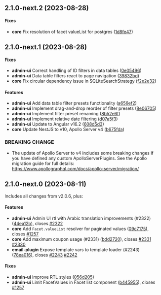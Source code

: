 ## 2.1.0-next.2 (2023-08-28)


#### Fixes

* **core** Fix resolution of facet valueList for postgres ([1d8fe47](https://github.com/vendure-ecommerce/vendure/commit/1d8fe47))

## 2.1.0-next.1 (2023-08-28)


#### Fixes

* **admin-ui** Correct handling of ID filters in data tables ([0e05496](https://github.com/vendure-ecommerce/vendure/commit/0e05496))
* **admin-ui** Data table filters react to page navigation ([39832bd](https://github.com/vendure-ecommerce/vendure/commit/39832bd))
* **core** Fix circular dependency issue in SQLiteSearchStrategy ([f2e2e32](https://github.com/vendure-ecommerce/vendure/commit/f2e2e32))

#### Features

* **admin-ui** Add data table filter presets functionality ([a656ef2](https://github.com/vendure-ecommerce/vendure/commit/a656ef2))
* **admin-ui** Implement drag-and-drop reorder of filter presets ([8e06705](https://github.com/vendure-ecommerce/vendure/commit/8e06705))
* **admin-ui** Implement filter preset renaming ([8b52e6f](https://github.com/vendure-ecommerce/vendure/commit/8b52e6f))
* **admin-ui** Implement relative date filtering ([d07a5f3](https://github.com/vendure-ecommerce/vendure/commit/d07a5f3))
* **admin-ui** Update to Angular v16.2 ([608d5d3](https://github.com/vendure-ecommerce/vendure/commit/608d5d3))
* **core** Update NestJS to v10, Apollo Server v4 ([b675fda](https://github.com/vendure-ecommerce/vendure/commit/b675fda))


### BREAKING CHANGE

* The update of Apollo Server to v4 includes some breaking changes if you have
defined any custom ApolloServerPlugins. See the Apollo migration guide for full details:
https://www.apollographql.com/docs/apollo-server/migration/
## 2.1.0-next.0 (2023-08-11)

Includes all changes from v2.0.6, plus:

#### Features

* **admin-ui** Admin UI rtl with Arabic translation improvements (#2322) ([44ea12b](https://github.com/vendure-ecommerce/vendure/commit/44ea12b)), closes [#2322](https://github.com/vendure-ecommerce/vendure/issues/2322)
* **core** Add `Facet.valueList` resolver for paginated values ([09c7175](https://github.com/vendure-ecommerce/vendure/commit/09c7175)), closes [#1257](https://github.com/vendure-ecommerce/vendure/issues/1257)
* **core** Add maximum coupon usage (#2331) ([bdd2720](https://github.com/vendure-ecommerce/vendure/commit/bdd2720)), closes [#2331](https://github.com/vendure-ecommerce/vendure/issues/2331) [#2330](https://github.com/vendure-ecommerce/vendure/issues/2330)
* **email-plugin** Expose template vars to template loader (#2243) ([78ea016](https://github.com/vendure-ecommerce/vendure/commit/78ea016)), closes [#2243](https://github.com/vendure-ecommerce/vendure/issues/2243) [#2242](https://github.com/vendure-ecommerce/vendure/issues/2242)

#### Fixes

* **admin-ui** Improve RTL styles ([056d205](https://github.com/vendure-ecommerce/vendure/commit/056d205))
* **admin-ui** Limit FacetValues in Facet list component ([b445955](https://github.com/vendure-ecommerce/vendure/commit/b445955)), closes [#1257](https://github.com/vendure-ecommerce/vendure/issues/1257)

